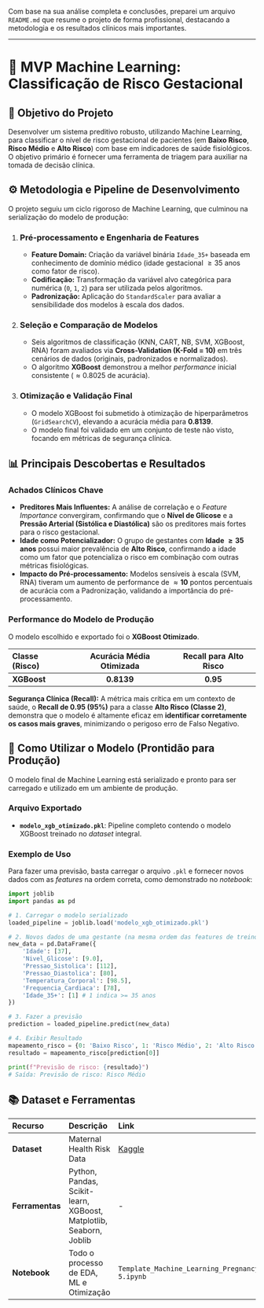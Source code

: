 Com base na sua análise completa e conclusões, preparei um arquivo `README.md` que resume o projeto de forma profissional, destacando a metodologia e os resultados clínicos mais importantes.

-----

# 🤰 MVP Machine Learning: Classificação de Risco Gestacional

## 🎯 Objetivo do Projeto

Desenvolver um sistema preditivo robusto, utilizando Machine Learning, para classificar o nível de risco gestacional de pacientes (em **Baixo Risco**, **Risco Médio** e **Alto Risco**) com base em indicadores de saúde fisiológicos. O objetivo primário é fornecer uma ferramenta de triagem para auxiliar na tomada de decisão clínica.

## ⚙️ Metodologia e Pipeline de Desenvolvimento

O projeto seguiu um ciclo rigoroso de Machine Learning, que culminou na serialização do modelo de produção:

1.  ### Pré-processamento e Engenharia de Features

      * **Feature Domain:** Criação da variável binária `Idade_35+` baseada em conhecimento de domínio médico (idade gestacional $\ge 35$ anos como fator de risco).
      * **Codificação:** Transformação da variável alvo categórica para numérica (`0`, `1`, `2`) para ser utilizada pelos algoritmos.
      * **Padronização:** Aplicação do `StandardScaler` para avaliar a sensibilidade dos modelos à escala dos dados.

2.  ### Seleção e Comparação de Modelos

      * Seis algoritmos de classificação (KNN, CART, NB, SVM, XGBoost, RNA) foram avaliados via **Cross-Validation (K-Fold = 10)** em três cenários de dados (originais, padronizados e normalizados).
      * O algoritmo **XGBoost** demonstrou a melhor *performance* inicial consistente ($\approx 0.8025$ de acurácia).

3.  ### Otimização e Validação Final

      * O modelo XGBoost foi submetido à otimização de hiperparâmetros (`GridSearchCV`), elevando a acurácia média para $\mathbf{0.8139}$.
      * O modelo final foi validado em um conjunto de teste não visto, focando em métricas de segurança clínica.

## 📊 Principais Descobertas e Resultados

### Achados Clínicos Chave

  * **Preditores Mais Influentes:** A análise de correlação e o *Feature Importance* convergiram, confirmando que o **Nível de Glicose** e a **Pressão Arterial (Sistólica e Diastólica)** são os preditores mais fortes para o risco gestacional.
  * **Idade como Potencializador:** O grupo de gestantes com **Idade $\ge 35$ anos** possui maior prevalência de **Alto Risco**, confirmando a idade como um fator que potencializa o risco em combinação com outras métricas fisiológicas.
  * **Impacto do Pré-processamento:** Modelos sensíveis à escala (SVM, RNA) tiveram um aumento de performance de $\approx \mathbf{10}$ pontos percentuais de acurácia com a Padronização, validando a importância do pré-processamento.

### Performance do Modelo de Produção

O modelo escolhido e exportado foi o **XGBoost Otimizado**.

| Classe (Risco) | Acurácia Média Otimizada | Recall para Alto Risco |
| :--- | :---: | :---: |
| **XGBoost** | $\mathbf{0.8139}$ | $\mathbf{0.95}$ |

**Segurança Clínica (Recall):**
A métrica mais crítica em um contexto de saúde, o **$\mathbf{Recall}$ de $\mathbf{0.95}$ (95%)** para a classe **Alto Risco (Classe 2)**, demonstra que o modelo é altamente eficaz em **identificar corretamente os casos mais graves**, minimizando o perigoso erro de Falso Negativo.

## 🚀 Como Utilizar o Modelo (Prontidão para Produção)

O modelo final de Machine Learning está serializado e pronto para ser carregado e utilizado em um ambiente de produção.

### Arquivo Exportado

  * **`modelo_xgb_otimizado.pkl`**: Pipeline completo contendo o modelo XGBoost treinado no *dataset* integral.

### Exemplo de Uso

Para fazer uma previsão, basta carregar o arquivo `.pkl` e fornecer novos dados com as *features* na ordem correta, como demonstrado no *notebook*:

```python
import joblib
import pandas as pd

# 1. Carregar o modelo serializado
loaded_pipeline = joblib.load('modelo_xgb_otimizado.pkl')

# 2. Novos dados de uma gestante (na mesma ordem das features de treino)
new_data = pd.DataFrame({
    'Idade': [37],
    'Nivel_Glicose': [9.0],
    'Pressao_Sistolica': [112],
    'Pressao_Diastolica': [80],
    'Temperatura_Corporal': [98.5],
    'Frequencia_Cardiaca': [78],
    'Idade_35+': [1] # 1 indica >= 35 anos
})

# 3. Fazer a previsão
prediction = loaded_pipeline.predict(new_data)

# 4. Exibir Resultado
mapeamento_risco = {0: 'Baixo Risco', 1: 'Risco Médio', 2: 'Alto Risco'}
resultado = mapeamento_risco[prediction[0]]

print(f"Previsão de risco: {resultado}")
# Saída: Previsão de risco: Risco Médio
```

## 📚 Dataset e Ferramentas

| Recurso | Descrição | Link |
| :--- | :--- | :--- |
| **Dataset** | Maternal Health Risk Data | [Kaggle](https://www.kaggle.com/datasets/csafrit2/maternal-health-risk-data?resource=download) |
| **Ferramentas** | Python, Pandas, Scikit-learn, XGBoost, Matplotlib, Seaborn, Joblib | - |
| **Notebook** | Todo o processo de EDA, ML e Otimização | `Template_Machine_Learning_Pregnancy-5.ipynb` |

